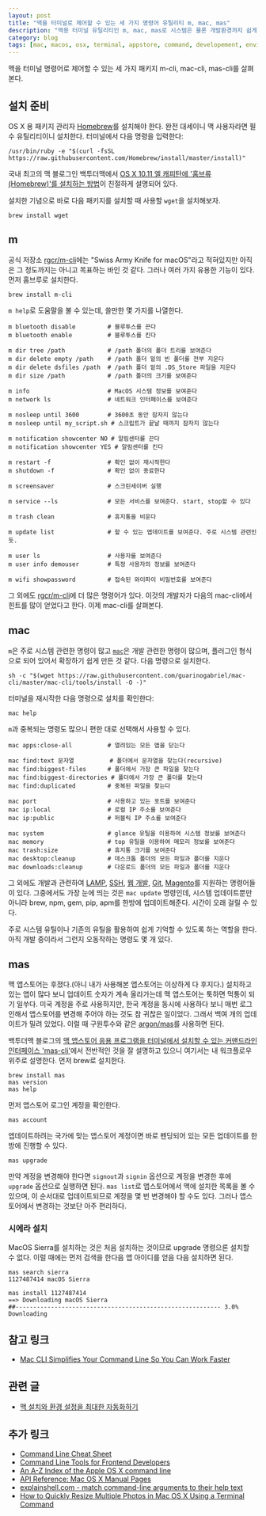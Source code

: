 ```yaml
---
layout: post
title: "맥을 터미널로 제어할 수 있는 세 가지 명령어 유틸리티 m, mac, mas"
description: "맥용 터미널 유틸리티인 m, mac, mas로 시스템은 물론 개발환경까지 쉽게 제어하고, 앱스토어의 엡데이트까지 터미널에서 편리하게 하는 방법"
category: blog
tags: [mac, macos, osx, terminal, appstore, command, developement, environment, update]
---
```


맥을 터미널 명령어로 제어할 수 있는 세 가지 패키지 m-cli, mac-cli, mas-cli를 살펴본다.

## 설치 준비

OS X 용 패키지 관리자 [Homebrew](http://brew.sh/index_ko.html)를 설치해야 한다. 완전 대세이니 맥 사용자라면 필수 유틸리티이니 설치한다. 터미널에서 다음 명령을 입력한다:

```shell
/usr/bin/ruby -e "$(curl -fsSL https://raw.githubusercontent.com/Homebrew/install/master/install)"
```

국내 최고의 맥 블로그인 백투더맥에서 [OS X 10.11 엘 캐피탄에 '홈브류(Homebrew)'를 설치하는 방법](http://macnews.tistory.com/3728)이 친절하게 설명되어 있다.

설치한 기념으로 바로 다음 패키지를 설치할 때 사용할 `wget`을 설치해보자.

```shell
brew install wget
```

## m

공식 저장소 [rgcr/m-cli](https://github.com/rgcr/m-cli)에는 "Swiss Army Knife for macOS"라고 적혀있지만 아직은 그 정도까지는 아니고 목표하는 바인 것 같다. 그러나 여러 가지 유용한 기능이 있다. 먼저 홈브루로 설치한다.

```shell
brew install m-cli
```

`m help`로 도움말을 불 수 있는데, 쓸만한 몇 가지를 나열한다.

```shell
m bluetooth disable         # 블루투스를 끈다
m bluetooth enable          # 블루투스를 킨다

m dir tree /path            # /path 폴더의 폴더 트리를 보여준다
m dir delete empty /path    # /path 폴더 밑의 빈 폴더를 전부 지운다
m dir delete dsfiles /path  # /path 폴더 밑의 .DS_Store 파일을 지운다
m dir size /path            # /path 폴더의 크기를 보여준다

m info                      # MacOS 시스템 정보를 보여준다
m network ls                # 네트워크 인터페이스를 보여준다

m nosleep until 3600        # 3600초 동안 잠자지 않는다 
m nosleep until my_script.sh # 스크립트가 끝날 때까지 잠자지 않는다

m notification showcenter NO # 알림센터를 끈다
m notification showcenter YES # 알림센터를 킨다

m restart -f                # 확인 없이 재시작한다
m shutdown -f               # 확인 없이 종료한다

m screensaver               # 스크린세이버 실행

m service --ls              # 모든 서비스를 보여준다. start, stop할 수 있다

m trash clean               # 휴지통을 비운다

m update list               # 할 수 있는 엡데이트를 보여준다. 주로 시스템 관련인듯.

m user ls                   # 사용자를 보여준다
m user info demouser        # 특정 사용자의 정보를 보여준다

m wifi showpassword         # 접속된 와이파이 비밀번호를 보여준다
```

그 외에도 [rgcr/m-cli](https://github.com/rgcr/m-cli)에 더 많은 명령어가 있다. 이것의 개발자가 다음의 mac-cli에서 힌트를 많이 얻었다고 한다. 이제 mac-cli를 살펴본다.

## mac

`m`은 주로 시스템 관련한 명령이 많고 [`mac`](https://github.com/guarinogabriel/Mac-CLI)은 개발 관련한 명령이 많으며, 플러그인 형식으로 되어 있어서 확장하기 쉽게 만든 것 같다. 다음 명령으로 설치한다.

```shell
sh -c "$(wget https://raw.githubusercontent.com/guarinogabriel/mac-cli/master/mac-cli/tools/install -O -)"
```

터미널을 재시작한 다음 명령으로 설치를 확인한다:

```shell
mac help
```

`m`과 중복되는 명령도 많으니 편한 대로 선택해서 사용할 수 있다.


```shell
mac apps:close-all          # 열려있는 모든 앱을 닫는다

mac find:text 문자열          # 폴더에서 문자열을 찾는다(recursive)
mac find:biggest-files      # 폴더에서 가장 큰 파일을 찾는다
mac find:biggest-directories # 폴더에서 가장 큰 폴더를 찾는다
mac find:duplicated         # 중복된 파일을 찾는다

mac port                    # 사용하고 있는 포트를 보여준다
mac ip:local                # 로컬 IP 주소를 보여준다
mac ip:public               # 퍼블릭 IP 주소를 보여준다

mac system                  # glance 유틸을 이용하여 시스템 정보를 보여준다
mac memory                  # top 유틸을 이용하여 메모리 정보를 보여준다
mac trash:size              # 휴지통 크기를 보여준다
mac desktop:cleanup         # 데스크톱 폴더의 모든 파일과 폴더를 지운다
mac downloads:cleanup       # 다운로드 폴더의 모든 파일과 폴더를 지운다
```

그 외에도 개발과 관련하여 [LAMP](https://github.com/guarinogabriel/Mac-CLI#lamp-linux-apache-mysql-php-utilities), [SSH](https://github.com/guarinogabriel/Mac-CLI#ssh-utilities), [웹 개발](https://github.com/guarinogabriel/Mac-CLI#web-development-utilities), [Git](https://github.com/guarinogabriel/Mac-CLI#git-utilities), [Magento](https://github.com/guarinogabriel/Mac-CLI#magento-utilities)를 지원하는 명령어들이 있다. 그중에서도 가장 눈에 띄는 것은 `mac update` 명령인데, 시스템 업데이트뿐만 아니라 brew, npm, gem, pip, apm를 한방에 업데이트해준다. 시간이 오래 걸릴 수 있다.

주로 시스템 유틸이나 기존의 유틸을 활용하여 쉽게 기억할 수 있도록 하는 역할을 한다. 아직 개발 중이라서 그런지 오동작하는 명령도 몇 개 있다.

## mas

맥 앱스토어는 후졌다.(아니 내가 사용해본 앱스토어는 이상하게 다 후지다.) 설치하고 있는 앱이 많다 보니 업데이트 숫자가 계속 올라가는데 맥 앱스토어는 툭하면 먹통이 되기 일쑤다. 미국 계정을 주로 사용하지만, 한국 계정을 동시에 사용하다 보니 매번 로그인해서 앱스토어를 변경해 주어야 하는 것도 참 귀찮은 일이었다. 그래서 백여 개의 업데이트가 밀려 있었다. 이럴 때 구원투수와 같은 [argon/mas](https://github.com/argon/mas)를 사용하면 된다.

백투더맥 블로그의 [맥 앱스토어 응용 프로그램을 터미널에서 설치할 수 있는 커맨드라인 인터페이스 'mas-cli'](http://macnews.tistory.com/4762)에서 전반적인 것을 잘 설명하고 있으니 여기서는 내 워크플로우 위주로 설명한다. 먼저 brew로 설치한다.
    
```shell
brew install mas
mas version
mas help
```

먼저 앱스토어 로그인 계정을 확인한다.

```shell
mas account
```

엡데이트하려는 국가에 맞는 앱스토어 계정이면 바로 펜딩되어 있는 모든 업데이트를 한 방에 진행할 수 있다.

```shell
mas upgrade
```

만약 계정을 변경해야 한다면 `signout`과 `signin` 옵션으로 계정을 변경한 후에 `upgrade` 옵션으로 실행하면 된다. `mas list`로 앱스토어에서 맥에 설치한 목록을 볼 수 있으며, 이 순서대로 업데이트되므로 계정을 몇 번 변경해야 할 수도 있다. 그러나 앱스토어에서 변경하는 것보단 아주 편리하다.

### 시에라 설치

MacOS Sierra를 설치하는 것은 처음 설치하는 것이므로 upgrade 명령으론 설치할 수 없다. 이럴 때에는 먼저 검색을 한다음 앱 아이디를 얻음 다음 설치하면 된다.

```shell
mas search sierra
1127487414 macOS Sierra

mas install 1127487414
==> Downloading macOS Sierra
##---------------------------------------------------------- 3.0% Downloading
```

## 참고 링크

- [Mac CLI Simplifies Your Command Line So You Can Work Faster](http://www.makeuseof.com/tag/mac-cli-simplifies-command-line-can-work-faster/)

## 관련 글 

- [맥 설치와 환경 설정을 최대한 자동화하기](https://nolboo.kim/blog/2015/05/07/mac-setup/)

## 추가 링크

- [Command Line Cheat Sheet](https://www.git-tower.com/blog/command-line-cheat-sheet/)
- [Command Line Tools for Frontend Developers](https://seesparkbox.com/foundry/command_line_tools_for_frontend_developers)
- [An A-Z Index of the Apple OS X command line](http://ss64.com/osx/)
- [API Reference: Mac OS X Manual Pages](https://developer.apple.com/legacy/library/documentation/Darwin/Reference/ManPages/index.html)
- [explainshell.com - match command-line arguments to their help text](http://explainshell.com/)
- [How to Quickly Resize Multiple Photos in Mac OS X Using a Terminal Command](http://petapixel.com/2012/11/21/how-to-quickly-resize-multiple-photos-on-a-mac-using-a-terminal-command/)

